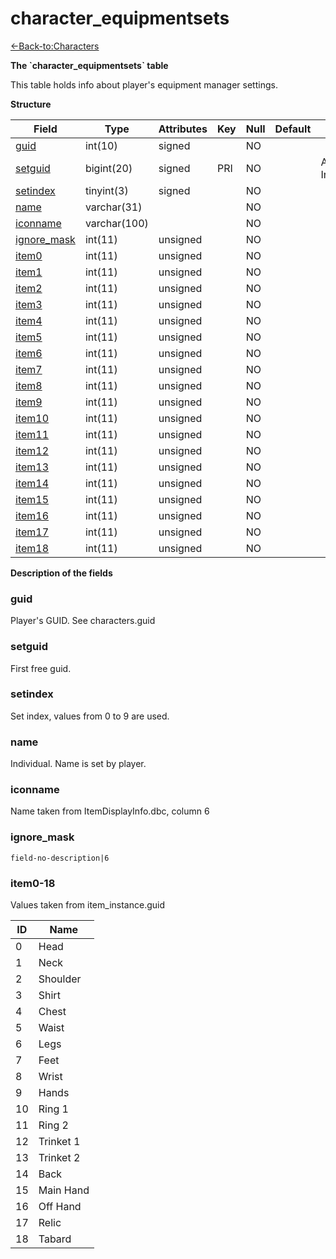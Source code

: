 # character\_equipmentsets

[<-Back-to:Characters](database-characters.md)

**The \`character\_equipmentsets\` table**

This table holds info about player's equipment manager settings.

**Structure**

| Field            | Type         | Attributes | Key | Null | Default | Extra          | Comment |
|------------------|--------------|------------|-----|------|---------|----------------|---------|
| [guid][1]        | int(10)      | signed     |     | NO   |         |                |         |
| [setguid][2]     | bigint(20)   | signed     | PRI | NO   |         | Auto Increment |         |
| [setindex][3]    | tinyint(3)   | signed     |     | NO   |         |                |         |
| [name][4]        | varchar(31)  |            |     | NO   |         |                |         |
| [iconname][5]    | varchar(100) |            |     | NO   |         |                |         |
| [ignore_mask][6] | int(11)      | unsigned   |     | NO   |         |                |         |
| [item0][7]       | int(11)      | unsigned   |     | NO   |         |                |         |
| [item1][8]       | int(11)      | unsigned   |     | NO   |         |                |         |
| [item2][9]       | int(11)      | unsigned   |     | NO   |         |                |         |
| [item3][10]      | int(11)      | unsigned   |     | NO   |         |                |         |
| [item4][11]      | int(11)      | unsigned   |     | NO   |         |                |         |
| [item5][12]      | int(11)      | unsigned   |     | NO   |         |                |         |
| [item6][13]      | int(11)      | unsigned   |     | NO   |         |                |         |
| [item7][14]      | int(11)      | unsigned   |     | NO   |         |                |         |
| [item8][15]      | int(11)      | unsigned   |     | NO   |         |                |         |
| [item9][16]      | int(11)      | unsigned   |     | NO   |         |                |         |
| [item10][17]     | int(11)      | unsigned   |     | NO   |         |                |         |
| [item11][18]     | int(11)      | unsigned   |     | NO   |         |                |         |
| [item12][19]     | int(11)      | unsigned   |     | NO   |         |                |         |
| [item13][20]     | int(11)      | unsigned   |     | NO   |         |                |         |
| [item14][21]     | int(11)      | unsigned   |     | NO   |         |                |         |
| [item15][22]     | int(11)      | unsigned   |     | NO   |         |                |         |
| [item16][23]     | int(11)      | unsigned   |     | NO   |         |                |         |
| [item17][24]     | int(11)      | unsigned   |     | NO   |         |                |         |
| [item18][25]     | int(11)      | unsigned   |     | NO   |         |                |         |

[1]: #guid
[2]: #setguid
[3]: #setindex
[4]: #name
[5]: #iconname
[6]: #ignore_mask
[7]: #item0
[8]: #item1
[9]: #item2
[10]: #item3
[11]: #item4
[12]: #item5
[13]: #item6
[14]: #item7
[15]: #item8
[16]: #item9
[17]: #item10
[18]: #item11
[19]: #item12
[20]: #item13
[21]: #item14
[22]: #item15
[23]: #item16
[24]: #item17
[25]: #item18

**Description of the fields**

### guid

Player's GUID. See characters.guid

### setguid

First free guid.

### setindex

Set index, values from 0 to 9 are used.

### name

Individual. Name is set by player.

### iconname

Name taken from ItemDisplayInfo.dbc, column 6

### ignore\_mask

`field-no-description|6`

### item0-18

Values taken from item\_instance.guid

| ID | Name      |
|----|-----------|
| 0  | Head      |
| 1  | Neck      |
| 2  | Shoulder  |
| 3  | Shirt     |
| 4  | Chest     |
| 5  | Waist     |
| 6  | Legs      |
| 7  | Feet      |
| 8  | Wrist     |
| 9  | Hands     |
| 10 | Ring 1    |
| 11 | Ring 2    |
| 12 | Trinket 1 |
| 13 | Trinket 2 |
| 14 | Back      |
| 15 | Main Hand |
| 16 | Off Hand  |
| 17 | Relic     |
| 18 | Tabard    |
